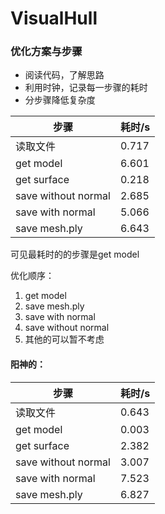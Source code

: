 # VisualHull

### 优化方案与步骤

- 阅读代码，了解思路
- 利用时钟，记录每一步骤的耗时
- 分步骤降低复杂度



| 步骤                  | 耗时/s  |
| ------------------- | :---- |
| 读取文件                | 0.717 |
| get model           | 6.601 |
| get surface         | 0.218 |
| save without normal | 2.685 |
| save with normal    | 5.066 |
| save mesh.ply       | 6.643 |



可见最耗时的的步骤是get model

优化顺序：

1. get model
2. save mesh.ply
3. save with normal
4. save without normal
5. 其他的可以暂不考虑

#### 阳神的：



| 步骤                  | 耗时/s  |
| ------------------- | :---- |
| 读取文件                | 0.643 |
| get model           | 0.003 |
| get surface         | 2.382 |
| save without normal | 3.007 |
| save with normal    | 7.523 |
| save mesh.ply       | 6.827 |